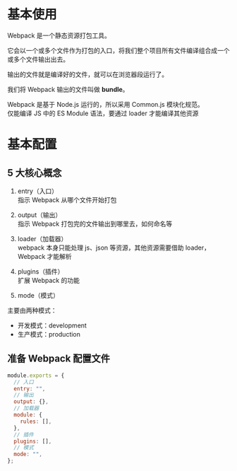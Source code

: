 # 基本使用
Webpack 是一个静态资源打包工具。

它会以一个或多个文件作为打包的入口，将我们整个项目所有文件编译组合成一个或多个文件输出出去。

输出的文件就是编译好的文件，就可以在浏览器段运行了。

我们将 Webpack 输出的文件叫做 **bundle**。

Webpack 是基于 Node.js 运行的，所以采用 Common.js 模块化规范。  
仅能编译 JS 中的 ES Module 语法，要通过 loader 才能编译其他资源

# 基本配置
## 5 大核心概念
1. entry（入口）  
指示 Webpack 从哪个文件开始打包

2. output（输出）  
指示 Webpack 打包完的文件输出到哪里去，如何命名等

3. loader（加载器）  
webpack 本身只能处理 js、json 等资源，其他资源需要借助 loader，Webpack 才能解析

4. plugins（插件）  
扩展 Webpack 的功能

5. mode（模式）  

主要由两种模式：
- 开发模式：development  
- 生产模式：production

## 准备 Webpack 配置文件
```js
module.exports = {
  // 入口
  entry: "",
  // 输出
  output: {},
  // 加载器
  module: {
    rules: [],
  },
  // 插件
  plugins: [],
  // 模式
  mode: "",
};
```
